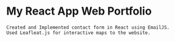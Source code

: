 # My React App Web Portfolio
    Created and Implemented contact form in React using EmailJS.
    Used Leafleat.js for interactive maps to the website.



